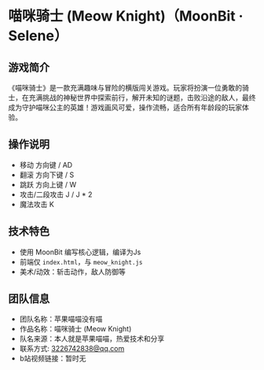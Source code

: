 # 喵咪骑士 (Meow Knight)（MoonBit · Selene）

## 游戏简介
《喵咪骑士》是一款充满趣味与冒险的横版闯关游戏。玩家将扮演一位勇敢的骑士，在充满挑战的神秘世界中探索前行，解开未知的谜题，击败沿途的敌人，最终成为守护喵咪公主的英雄！游戏画风可爱，操作流畅，适合所有年龄段的玩家体验。

## 操作说明
- 移动 方向键 / AD
- 翻滚 方向下键 / S
- 跳跃 方向上键 / W
- 攻击/二段攻击 J / J * 2
- 魔法攻击 K

## 技术特色
- 使用 MoonBit 编写核心逻辑，编译为Js
- 前端仅 `index.html`，与 `meow_knight.js`
- 美术/动效：斩击动作，敌人防御等

## 团队信息
- 团队名称：苹果喵喵没有喵
- 作品名称：喵咪骑士 (Meow Knight)
- 队名来源：本人就是苹果喵喵，热爱技术和分享
- 联系方式: 3226742838@qq.com
- b站视频链接：暂时无
